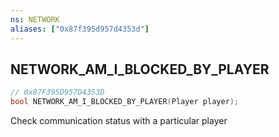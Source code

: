 ```yaml
---
ns: NETWORK
aliases: ["0x87f395d957d4353d"]
---
```

## NETWORK_AM_I_BLOCKED_BY_PLAYER

```c
// 0x87F395D957D4353D
bool NETWORK_AM_I_BLOCKED_BY_PLAYER(Player player);
```

Check communication status with a particular player

